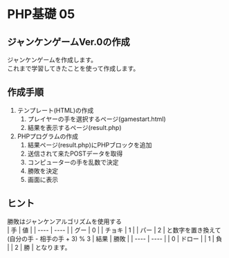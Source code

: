# PHP基礎 05
## ジャンケンゲームVer.0の作成
ジャンケンゲームを作成します。  
これまで学習してきたことを使って作成します。  

## 作成手順
1. テンプレート(HTML)の作成  
    1. プレイヤーの手を選択するページ(gamestart.html)  
    1. 結果を表示するページ(result.php)  
1. PHPプログラムの作成  
    1. 結果ページ(result.php)にPHPブロックを追加  
    1. 送信されて来たPOSTデータを取得  
    1. コンピューターの手を乱数で決定  
    1. 勝敗を決定  
    1. 画面に表示  

## ヒント
勝敗はジャンケンアルゴリズムを使用する  
|  手 |  値  |
| ---- | ---- |
|  グー  |  0  |
|  チョキ  |  1  |
|  パー  |  2  |
と数字を置き換えて  
(自分の手 - 相手の手 + 3) % 3
|  結果 |  勝敗  |
| ---- | ---- |
|  0  |  ドロー  |
|  1  |  負  |
|  2  |  勝  |
となります。
